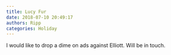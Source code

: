 ```yaml
---
title: Lucy Fur
date: 2018-07-10 20:49:17
authors: Ripp
categories: Holiday
---
```


 I would like to drop a dime on ads against Elliott. Will be in touch.